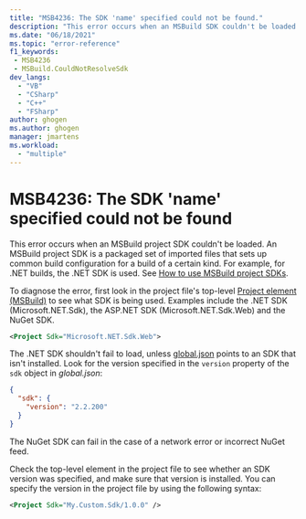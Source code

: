 ```yaml
---
title: "MSB4236: The SDK 'name' specified could not be found."
description: "This error occurs when an MSBuild SDK couldn't be loaded."
ms.date: "06/18/2021"
ms.topic: "error-reference"
f1_keywords:
 - MSB4236
 - MSBuild.CouldNotResolveSdk
dev_langs:
  - "VB"
  - "CSharp"
  - "C++"
  - "FSharp"
author: ghogen
ms.author: ghogen
manager: jmartens
ms.workload:
  - "multiple"
---
```

# MSB4236: The SDK 'name' specified could not be found

This error occurs when an MSBuild project SDK couldn't be loaded. An MSBuild project SDK is a packaged set of imported files that sets up common build configuration for a build of a certain kind. For example, for .NET builds, the .NET SDK is used. See [How to use MSBuild project SDKs](../how-to-use-project-sdk.md).

To diagnose the error, first look in the project file's top-level [Project element (MSBuild)](../project-element-msbuild.md) to see what SDK is being used. Examples include the .NET SDK (Microsoft.NET.Sdk), the ASP.NET SDK (Microsoft.NET.Sdk.Web) and the NuGet SDK.

```xml
<Project Sdk="Microsoft.NET.Sdk.Web">
```

The .NET SDK shouldn't fail to load, unless [global.json](/dotnet/core/tools/global-json) points to an SDK that isn't installed. Look for the version specified in the `version` property of the `sdk` object in *global.json*:

```json
{
  "sdk": {
    "version": "2.2.200"
  }
}
```

The NuGet SDK can fail in the case of a network error or incorrect NuGet feed.

Check the top-level element in the project file to see whether an SDK version was specified, and make sure that version is installed. You can specify the version in the project file by using the following syntax:

```xml
<Project Sdk="My.Custom.Sdk/1.0.0" />
```
